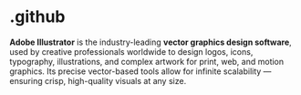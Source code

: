# .github
**Adobe Illustrator** is the industry-leading **vector graphics design software**, used by creative professionals worldwide to design logos, icons, typography, illustrations, and complex artwork for print, web, and motion graphics. Its precise vector-based tools allow for infinite scalability — ensuring crisp, high-quality visuals at any size.
